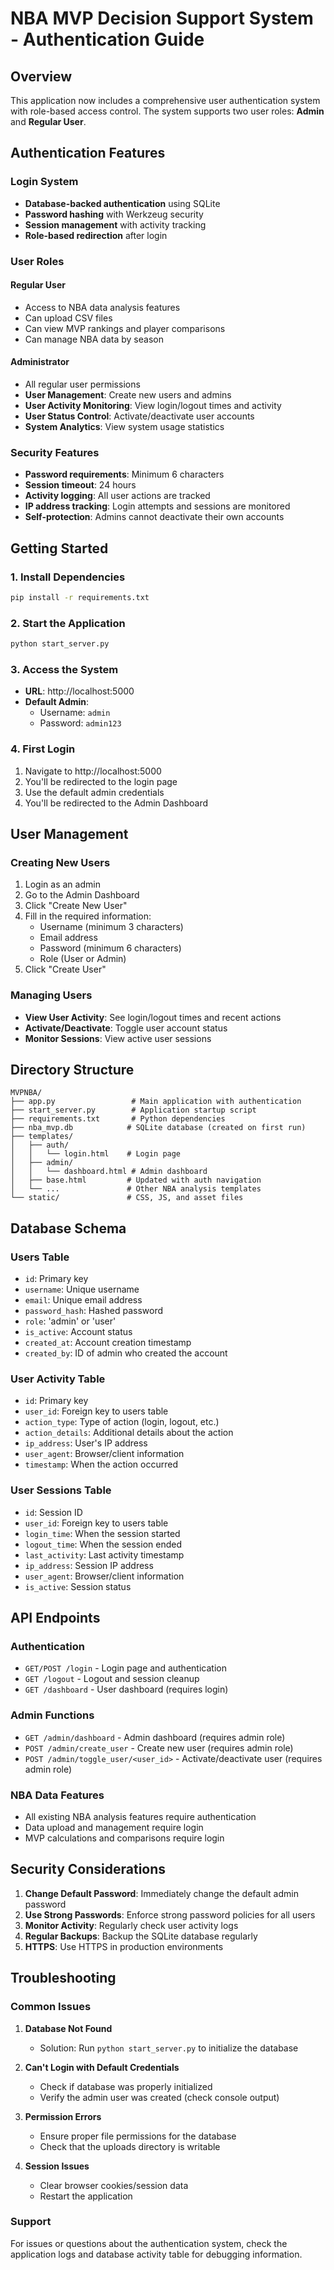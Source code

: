 # NBA MVP Decision Support System - Authentication Guide

## Overview

This application now includes a comprehensive user authentication system with role-based access control. The system supports two user roles: **Admin** and **Regular User**.

## Authentication Features

### Login System
- **Database-backed authentication** using SQLite
- **Password hashing** with Werkzeug security
- **Session management** with activity tracking
- **Role-based redirection** after login

### User Roles

#### Regular User
- Access to NBA data analysis features
- Can upload CSV files
- Can view MVP rankings and player comparisons
- Can manage NBA data by season

#### Administrator
- All regular user permissions
- **User Management**: Create new users and admins
- **User Activity Monitoring**: View login/logout times and activity
- **User Status Control**: Activate/deactivate user accounts
- **System Analytics**: View system usage statistics

### Security Features
- **Password requirements**: Minimum 6 characters
- **Session timeout**: 24 hours
- **Activity logging**: All user actions are tracked
- **IP address tracking**: Login attempts and sessions are monitored
- **Self-protection**: Admins cannot deactivate their own accounts

## Getting Started

### 1. Install Dependencies
```bash
pip install -r requirements.txt
```

### 2. Start the Application
```bash
python start_server.py
```

### 3. Access the System
- **URL**: http://localhost:5000
- **Default Admin**: 
  - Username: `admin`
  - Password: `admin123`

### 4. First Login
1. Navigate to http://localhost:5000
2. You'll be redirected to the login page
3. Use the default admin credentials
4. You'll be redirected to the Admin Dashboard

## User Management

### Creating New Users
1. Login as an admin
2. Go to the Admin Dashboard
3. Click "Create New User"
4. Fill in the required information:
   - Username (minimum 3 characters)
   - Email address
   - Password (minimum 6 characters)
   - Role (User or Admin)
5. Click "Create User"

### Managing Users
- **View User Activity**: See login/logout times and recent actions
- **Activate/Deactivate**: Toggle user account status
- **Monitor Sessions**: View active user sessions

## Directory Structure
```
MVPNBA/
├── app.py                 # Main application with authentication
├── start_server.py        # Application startup script
├── requirements.txt       # Python dependencies
├── nba_mvp.db            # SQLite database (created on first run)
├── templates/
│   ├── auth/
│   │   └── login.html    # Login page
│   ├── admin/
│   │   └── dashboard.html # Admin dashboard
│   ├── base.html         # Updated with auth navigation
│   └── ...               # Other NBA analysis templates
└── static/               # CSS, JS, and asset files
```

## Database Schema

### Users Table
- `id`: Primary key
- `username`: Unique username
- `email`: Unique email address
- `password_hash`: Hashed password
- `role`: 'admin' or 'user'
- `is_active`: Account status
- `created_at`: Account creation timestamp
- `created_by`: ID of admin who created the account

### User Activity Table
- `id`: Primary key
- `user_id`: Foreign key to users table
- `action_type`: Type of action (login, logout, etc.)
- `action_details`: Additional details about the action
- `ip_address`: User's IP address
- `user_agent`: Browser/client information
- `timestamp`: When the action occurred

### User Sessions Table
- `id`: Session ID
- `user_id`: Foreign key to users table
- `login_time`: When the session started
- `logout_time`: When the session ended
- `last_activity`: Last activity timestamp
- `ip_address`: Session IP address
- `user_agent`: Browser/client information
- `is_active`: Session status

## API Endpoints

### Authentication
- `GET/POST /login` - Login page and authentication
- `GET /logout` - Logout and session cleanup
- `GET /dashboard` - User dashboard (requires login)

### Admin Functions
- `GET /admin/dashboard` - Admin dashboard (requires admin role)
- `POST /admin/create_user` - Create new user (requires admin role)
- `POST /admin/toggle_user/<user_id>` - Activate/deactivate user (requires admin role)

### NBA Data Features
- All existing NBA analysis features require authentication
- Data upload and management require login
- MVP calculations and comparisons require login

## Security Considerations

1. **Change Default Password**: Immediately change the default admin password
2. **Use Strong Passwords**: Enforce strong password policies for all users
3. **Monitor Activity**: Regularly check user activity logs
4. **Regular Backups**: Backup the SQLite database regularly
5. **HTTPS**: Use HTTPS in production environments

## Troubleshooting

### Common Issues

1. **Database Not Found**
   - Solution: Run `python start_server.py` to initialize the database

2. **Can't Login with Default Credentials**
   - Check if database was properly initialized
   - Verify the admin user was created (check console output)

3. **Permission Errors**
   - Ensure proper file permissions for the database
   - Check that the uploads directory is writable

4. **Session Issues**
   - Clear browser cookies/session data
   - Restart the application

### Support
For issues or questions about the authentication system, check the application logs and database activity table for debugging information.
